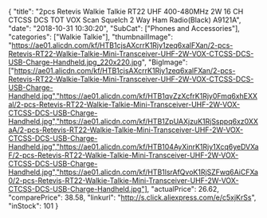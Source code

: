 {
	"title": "2pcs Retevis Walkie Talkie RT22 UHF 400-480MHz 2W 16 CH CTCSS DCS TOT VOX Scan Squelch 2 Way Ham Radio(Black) A9121A",
	"date": "2018-10-31 10:30:20",
	"SubCat": ["Phones and Accessories"],
	"categories": ["Walkie Talkie"],
	"thumbnailImage": "https://ae01.alicdn.com/kf/HTB1cjsAXcrrK1Rjy1zeq6xalFXan/2-pcs-Retevis-RT22-Walkie-Talkie-Mini-Transceiver-UHF-2W-VOX-CTCSS-DCS-USB-Charge-Handheld.jpg_220x220.jpg",
	"BigImage": ["https://ae01.alicdn.com/kf/HTB1cjsAXcrrK1Rjy1zeq6xalFXan/2-pcs-Retevis-RT22-Walkie-Talkie-Mini-Transceiver-UHF-2W-VOX-CTCSS-DCS-USB-Charge-Handheld.jpg","https://ae01.alicdn.com/kf/HTB1qvZzXcfrK1Rjy0Fmq6xhEXXal/2-pcs-Retevis-RT22-Walkie-Talkie-Mini-Transceiver-UHF-2W-VOX-CTCSS-DCS-USB-Charge-Handheld.jpg","https://ae01.alicdn.com/kf/HTB1ZpUAXjzuK1RjSsppq6xz0XXaA/2-pcs-Retevis-RT22-Walkie-Talkie-Mini-Transceiver-UHF-2W-VOX-CTCSS-DCS-USB-Charge-Handheld.jpg","https://ae01.alicdn.com/kf/HTB104AyXinrK1Rjy1Xcq6yeDVXaF/2-pcs-Retevis-RT22-Walkie-Talkie-Mini-Transceiver-UHF-2W-VOX-CTCSS-DCS-USB-Charge-Handheld.jpg","https://ae01.alicdn.com/kf/HTB1lsrAfQvoK1RjSZFwq6AiCFXa0/2-pcs-Retevis-RT22-Walkie-Talkie-Mini-Transceiver-UHF-2W-VOX-CTCSS-DCS-USB-Charge-Handheld.jpg"],
	"actualPrice": 26.62,
	"comparePrice": 38.58,
	"linkurl": "http://s.click.aliexpress.com/e/c5xjKrSs",
	"inStock": 101
}
